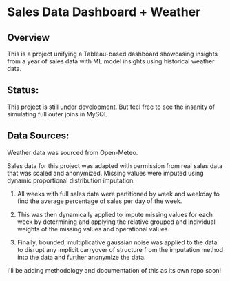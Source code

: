 # Sales Data Dashboard + Weather

## Overview

This is a project unifying a Tableau-based dashboard showcasing insights from a year of sales data with ML model insights using historical weather data.

## Status:
This project is still under development. But feel free to see the insanity of simulating full outer joins in MySQL

## Data Sources: 
Weather data was sourced from Open-Meteo.

Sales data for this project was adapted with permission from real sales data that was scaled and anonymized. 
Missing values were imputed using dynamic proportional distribution imputation. 

1. All weeks with full sales data were partitioned by week and weekday to find the average percentage of sales per day of the week.


2. This was then dynamically applied to impute missing values for each week by determining and applying the relative grouped and individual weights of the missing values and operational values. 


3. Finally, bounded, multiplicative gaussian noise was applied to the data to disrupt any implicit carryover of structure from the imputation method into the data and further anonymize the data. 

I'll be adding methodology and documentation of this as its own repo soon! 

